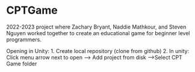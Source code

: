 # CPTGame
  2022-2023 project where Zachary Bryant, Naddie Mathkour, and Steven Nguyen worked together to create an educational game for beginner level programmers.

  Opening in Unity:
    1. Create local repository (clone from github)
    2. In unity: Click menu arrow next to open --> Add project from disk -->Select CPT Game folder
